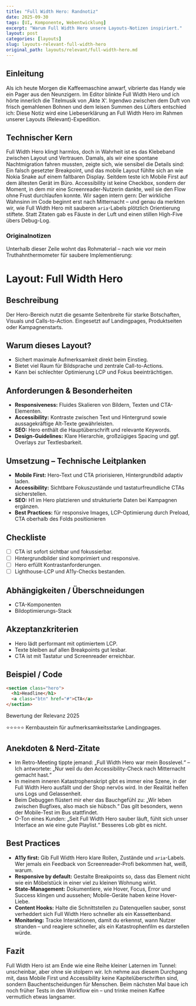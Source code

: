 ```yaml
---
title: "Full Width Hero: Randnotiz"
date: 2025-09-30
tags: [UI, Komponente, Webentwicklung]
excerpt: "Warum Full Width Hero unsere Layouts-Notizen inspiriert."
layout: post
categories: [layouts]
slug: layouts-relevant-full-width-hero
original_path: layouts/relevant/full-width-hero.md
---
```


## Einleitung
Als ich heute Morgen die Kaffeemaschine anwarf, vibrierte das Handy wie ein Pager aus den Neunzigern. Im Editor blinkte Full Width Hero und ich hörte innerlich die Titelmusik von ‚Akte X‘. Irgendwo zwischen dem Duft von frisch gemahlenen Bohnen und dem leisen Summen des Lüfters entschied ich: Diese Notiz wird eine Liebeserklärung an Full Width Hero im Rahmen unserer Layouts (Relevant)-Expedition.

## Technischer Kern
Full Width Hero klingt harmlos, doch in Wahrheit ist es das Klebeband zwischen Layout und Vertrauen. Damals, als wir eine spontane Nachtmigration fahren mussten, zeigte sich, wie sensibel die Details sind: Ein falsch gesetzter Breakpoint, und das mobile Layout fühlte sich an wie Nokia Snake auf einem faltbaren Display. Seitdem teste ich Mobile First auf dem ältesten Gerät im Büro. Accessibility ist keine Checkbox, sondern der Moment, in dem mir eine Screenreader-Nutzerin dankte, weil sie den Flow ohne Frust durchlaufen konnte. Wir sagen intern gern: Der wirkliche Wahnsinn im Code beginnt erst nach Mitternacht – und genau da merkten wir, wie Full Width Hero mit sauberen `aria`-Labels plötzlich Orientierung stiftete. Statt Zitaten gab es Fäuste in der Luft und einen stillen High-Five übers Debug-Log.

### Originalnotizen
Unterhalb dieser Zeile wohnt das Rohmaterial – nach wie vor mein Truthahnthermometer für saubere Implementierung:
# Layout: Full Width Hero

## Beschreibung
Der Hero-Bereich nutzt die gesamte Seitenbreite für starke Botschaften, Visuals und Calls-to-Action. Eingesetzt auf Landingpages, Produktseiten oder Kampagnenstarts.

## Warum dieses Layout?
- Sichert maximale Aufmerksamkeit direkt beim Einstieg.
- Bietet viel Raum für Bildsprache und zentrale Call-to-Actions.
- Kann bei schlechter Optimierung LCP und Fokus beeinträchtigen.

## Anforderungen & Besonderheiten
- **Responsiveness:** Fluides Skalieren von Bildern, Texten und CTA-Elementen.
- **Accessibility:** Kontraste zwischen Text und Hintergrund sowie aussagekräftige Alt-Texte gewährleisten.
- **SEO:** Hero enthält die Hauptüberschrift und relevante Keywords.
- **Design-Guidelines:** Klare Hierarchie, großzügiges Spacing und ggf. Overlays zur Textlesbarkeit.

## Umsetzung – Technische Leitplanken
- **Mobile First:** Hero-Text und CTA priorisieren, Hintergrundbild adaptiv laden.
- **Accessibility:** Sichtbare Fokuszustände und tastaturfreundliche CTAs sicherstellen.
- **SEO:** H1 im Hero platzieren und strukturierte Daten bei Kampagnen ergänzen.
- **Best Practices:** <picture> für responsive Images, LCP-Optimierung durch Preload, CTA oberhalb des Folds positionieren

## Checkliste
- [ ] CTA ist sofort sichtbar und fokussierbar.
- [ ] Hintergrundbilder sind komprimiert und responsive.
- [ ] Hero erfüllt Kontrastanforderungen.
- [ ] Lighthouse-LCP und A11y-Checks bestanden.

## Abhängigkeiten / Überschneidungen
- CTA-Komponenten
- Bildoptimierungs-Stack

## Akzeptanzkriterien
- Hero lädt performant mit optimiertem LCP.
- Texte bleiben auf allen Breakpoints gut lesbar.
- CTA ist mit Tastatur und Screenreader erreichbar.

## Beispiel / Code
```html
<section class="hero">
  <h1>Headline</h1>
  <a class="btn" href="#">CTA</a>
</section>
```

Bewertung der Relevanz 2025

⭐⭐⭐⭐⭐ Kernbaustein für aufmerksamkeitsstarke Landingpages.

## Anekdoten & Nerd-Zitate
- Im Retro-Meeting tippte jemand: „Full Width Hero war mein Bosslevel.“ – Ich antwortete: „Nur weil du den Accessibility-Check nach Mitternacht gemacht hast.“
- In meinem inneren Katastrophenskript gibt es immer eine Szene, in der Full Width Hero ausfällt und der Shop nervös wird. In der Realität helfen uns Logs und Gelassenheit.
- Beim Debuggen flüstert mir eher das Bauchgefühl zu: „Wir leben zwischen Bugfixes, also mach sie hübsch.“ Das gilt besonders, wenn der Mobile-Test im Bus stattfindet.
- O-Ton eines Kunden: „Seit Full Width Hero sauber läuft, fühlt sich unser Interface an wie eine gute Playlist.“ Besseres Lob gibt es nicht.

## Best Practices
- **A11y first:** Gib Full Width Hero klare Rollen, Zustände und `aria`-Labels. Wer jemals ein Feedback von Screenreader-Profi bekommen hat, weiß, warum.
- **Responsive by default:** Gestalte Breakpoints so, dass das Element nicht wie ein Möbelstück in einer viel zu kleinen Wohnung wirkt.
- **State-Management:** Dokumentiere, wie Hover, Focus, Error und Success klingen und aussehen; Mobile-Geräte haben keine Hover-Liebe.
- **Content Hooks:** Halte die Schnittstellen zu Datenquellen sauber, sonst verheddert sich Full Width Hero schneller als ein Kassettenband.
- **Monitoring:** Tracke Interaktionen, damit du erkennst, wann Nutzer stranden – und reagiere schneller, als ein Katastrophenfilm es darstellen würde.

## Fazit
Full Width Hero ist am Ende wie eine Reihe kleiner Laternen im Tunnel: unscheinbar, aber ohne sie stolpern wir. Ich nehme aus diesem Durchgang mit, dass Mobile First und Accessibility keine Kapitelüberschriften sind, sondern Bauchentscheidungen für Menschen. Beim nächsten Mal baue ich noch früher Tests in den Workflow ein – und trinke meinen Kaffee vermutlich etwas langsamer.
